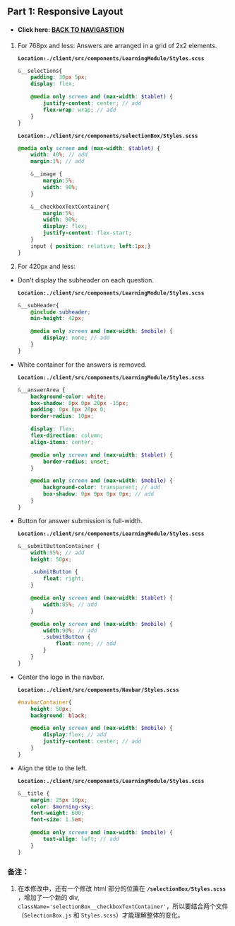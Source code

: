 ## Part 1: Responsive Layout

- #### Click here: [BACK TO NAVIGASTION](https://github.com/DonghaoWu/codeTyke-doc/blob/main/README.md)

1. For 768px and less:
    Answers are arranged in a grid of 2x2 elements.

    __`Location:./client/src/components/LearningModule/Styles.scss`__

    ```scss
    &__selections{ 
        padding: 30px 5px;
        display: flex;

        @media only screen and (max-width: $tablet) {
            justify-content: center; // add
            flex-wrap: wrap; // add
        }
    }
    ```

    __`Location:./client/src/components/selectionBox/Styles.scss`__

    ```scss
    @media only screen and (max-width: $tablet) {
        width: 40%; // add
        margin:1%; // add

        &__image {
            margin:5%;
            width: 90%; 
        }

        &__checkboxTextContainer{
            margin:5%;
            width: 90%; 
            display: flex;
            justify-content: flex-start;
        }
        input { position: relative; left:1px;}
    }
    ```

2. For 420px and less:

- Don't display the subheader on each question. 

    __`Location:./client/src/components/LearningModule/Styles.scss`__

    ```scss
    &__subHeader{
        @include subheader;
        min-height: 42px;

        @media only screen and (max-width: $mobile) {
            display: none; // add
        }
    }
    ```

- White container for the answers is removed.

    __`Location:./client/src/components/LearningModule/Styles.scss`__

    ```scss
    &__answerArea {
        background-color: white;
        box-shadow: 0px 0px 20px -15px;
        padding: 0px 0px 20px 0;
        border-radius: 10px;

        display: flex;
        flex-direction: column;
        align-items: center;

        @media only screen and (max-width: $tablet) {
            border-radius: unset;
        }

        @media only screen and (max-width: $mobile) {
            background-color: transparent; // add
            box-shadow: 0px 0px 0px 0px; // add
        }
    }
    ```

- Button for answer submission is full-width.

    __`Location:./client/src/components/LearningModule/Styles.scss`__

    ```scss
    &__submitButtonContainer {
        width:95%; // add
        height: 50px;

        .submitButton {
            float: right;
        }

        @media only screen and (max-width: $tablet) {
            width:85%; // add
        }

        @media only screen and (max-width: $mobile) {
            width:90%; // add
            .submitButton {
                float: none; // add
            }
        }
    }
    ```

- Center the logo in the navbar.

    __`Location:./client/src/components/Navbar/Styles.scss`__

    ```scss
    #navbarContainer{
        height: 50px;
        background: black;

        @media only screen and (max-width: $mobile) {
            display:flex; // add
            justify-content: center; // add
        }
    }
    ```

- Align the title to the left.

    __`Location:./client/src/components/LearningModule/Styles.scss`__

    ```scss
    &__title {
        margin: 25px 10px;
        color: $morning-sky;
        font-weight: 600;
        font-size: 1.5em;

        @media only screen and (max-width: $mobile) {
            text-align: left; // add
        }
    }
    ```

### 备注：

1. 在本修改中，还有一个修改 html 部分的位置在 __`/selectionBox/Styles.scss`__ ，增加了一个新的 div, `className='selectionBox__checkboxTextContainer'`，所以要结合两个文件（`SelectionBox.js` 和 `Styles.scss`）才能理解整体的变化。